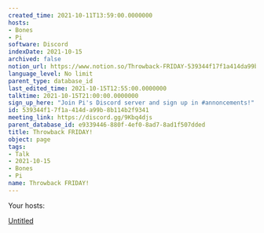 ```yaml
---
created_time: 2021-10-11T13:59:00.0000000
hosts:
- Bones
- Pi
software: Discord
indexDate: 2021-10-15
archived: false
notion_url: https://www.notion.so/Throwback-FRIDAY-539344f17f1a414da99b8b114b2f9341
language_level: No limit
parent_type: database_id
last_edited_time: 2021-10-15T12:55:00.0000000
talktime: 2021-10-15T21:00:00.0000000
sign_up_here: "Join Pi's Discord server and sign up in #annoncements!"
id: 539344f1-7f1a-414d-a99b-8b114b2f9341
meeting_link: https://discord.gg/9Kbq4djs
parent_database_id: e9339446-880f-4ef0-8ad7-8ad1f507dded
title: Throwback FRIDAY!
object: page
tags:
- Talk
- 2021-10-15
- Bones
- Pi
name: Throwback FRIDAY!
---
```




Your hosts:

[Untitled](https://www.notion.so/482e61b02b9c4456b2b4fe86bb7544c6)   





